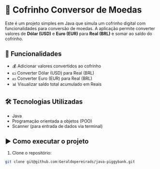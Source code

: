 # 🐖 Cofrinho Conversor de Moedas

Este é um projeto simples em Java que simula um cofrinho digital com funcionalidades para conversão de moedas. A aplicação permite converter valores de **Dólar (USD)** e **Euro (EUR)** para **Real (BRL)** e somar ao saldo do cofrinho.

## 🚀 Funcionalidades

- 💰 Adicionar valores convertidos ao cofrinho
- 💵 Converter Dólar (USD) para Real (BRL)
- 💶 Converter Euro (EUR) para Real (BRL)
- 📊 Visualizar saldo total acumulado em Reais

## 🛠️ Tecnologias Utilizadas

- Java
- Programação orientada a objetos (POO)
- Scanner (para entrada de dados via terminal)

## ▶️ Como executar o projeto

1. Clone o repositório:

```bash
git clone git@github.com:Geraldopereirads/java-piggybank.git
